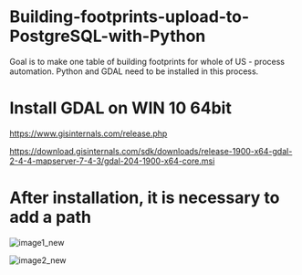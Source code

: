 # Building-footprints-upload-to-PostgreSQL-with-Python
Goal is to make one table of building footprints for whole of US - process automation.  Python and GDAL need to be installed in this process.



# Install GDAL on WIN 10 64bit

https://www.gisinternals.com/release.php

https://download.gisinternals.com/sdk/downloads/release-1900-x64-gdal-2-4-4-mapserver-7-4-3/gdal-204-1900-x64-core.msi

# After installation, it is necessary to add a path


![image1_new](https://user-images.githubusercontent.com/39372009/139333254-7fa31608-0b18-4ff7-acbc-804fdb582077.jpeg)

![image2_new](https://user-images.githubusercontent.com/39372009/139333282-1a791e44-4607-47f7-88ea-f6357db6a5fd.jpeg)

